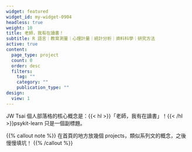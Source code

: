 ```yaml
---
widget: featured
widget_id: my-widget-0904
headless: true
weight: 10
title: 老師，我有在讀書！
subtitle: R 語言｜教育測量｜心理計量｜統計分析｜資料科學｜研究方法
active: true
content:
  page_type: project
  count: 0
  order: desc
  filters:
    tag: ""
    category: ""
    publication_type: ""
design:
  view: 1
---
```

JW Tsai 個人部落格的核心概念是：{{< hl >}}「老師，我有在讀書」！{{< /hl >}}psykit-learn 只是一個副標題。

{{% callout note %}}
在首頁的地方放幾個 projects，類似系列文的概念，之後慢慢填坑！
{{% /callout %}}
